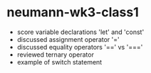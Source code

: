 # neumann-wk3-class1
- score variable declarations 'let' and 'const'
- discussed assignment operator '='
- discussed equality operators '==' vs '==='
- reviewed ternary operator
- example of switch statement
